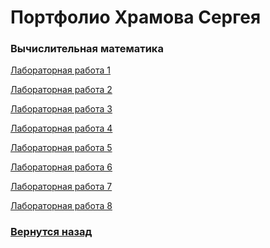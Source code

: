 # Портфолио Храмова Сергея

### Вычислительная математика

<a href="https://github.com/Serega89Kh/Serega89Kh.github.io/blob/master/2kurs/vm/%D0%A5%D1%80%D0%B0%D0%BC%D0%BE%D0%B2%20%D0%A1%D0%B5%D1%80%D0%B3%D0%B5%D0%B9%2C%20%D0%98%D0%92%D0%A22%2C%20%D0%9B%D0%A01.docx">Лабораторная работа 1</a>

<a href="https://github.com/Serega89Kh/Serega89Kh.github.io/blob/master/2kurs/vm/%D0%A5%D1%80%D0%B0%D0%BC%D0%BE%D0%B2%20%D0%A1%D0%B5%D1%80%D0%B3%D0%B5%D0%B9%2C%20%D0%98%D0%92%D0%A22%2C%20%D0%9B%D0%A02.docx">Лабораторная работа 2</a>

<a href="https://github.com/Serega89Kh/Serega89Kh.github.io/tree/master/2kurs/vm/lr3">Лабораторная работа 3</a>

<a href="https://github.com/Serega89Kh/Serega89Kh.github.io/blob/master/2kurs/vm/%D0%A5%D1%80%D0%B0%D0%BC%D0%BE%D0%B2%20%D0%A1%D0%B5%D1%80%D0%B3%D0%B5%D0%B9%2C%20%D0%98%D0%92%D0%A22%2C%20%D0%9B%D0%A04.docx">Лабораторная работа 4</a>

<a href="https://github.com/Serega89Kh/Serega89Kh.github.io/blob/master/2kurs/vm/%D0%A5%D1%80%D0%B0%D0%BC%D0%BE%D0%B2%20%D0%A1%D0%B5%D1%80%D0%B3%D0%B5%D0%B9%2C%20%D0%98%D0%92%D0%A22%2C%20%D0%9B%D0%A05.docx">Лабораторная работа 5</a>

<a href="https://github.com/Serega89Kh/Serega89Kh.github.io/blob/master/2kurs/vm/%D0%A5%D1%80%D0%B0%D0%BC%D0%BE%D0%B2%20%D0%A1%D0%B5%D1%80%D0%B3%D0%B5%D0%B9%2C%20%D0%98%D0%92%D0%A22%2C%20%D0%9B%D0%A06.docx">Лабораторная работа 6</a>

<a href="https://github.com/Serega89Kh/Serega89Kh.github.io/blob/master/2kurs/vm/%D0%A5%D1%80%D0%B0%D0%BC%D0%BE%D0%B2%20%D0%A1%D0%B5%D1%80%D0%B3%D0%B5%D0%B9%2C%20%D0%98%D0%92%D0%A22%2C%20%D0%9B%D0%A07.docx">Лабораторная работа 7</a>

<a href="https://github.com/Serega89Kh/Serega89Kh.github.io/blob/master/2kurs/vm/%D0%A5%D1%80%D0%B0%D0%BC%D0%BE%D0%B2%20%D0%A1%D0%B5%D1%80%D0%B3%D0%B5%D0%B9%2C%20%D0%98%D0%92%D0%A22%2C%20%D0%9B%D0%A08.docx">Лабораторная работа 8</a>

### <a href="https://serega89kh.github.io">Вернутся назад</a>

